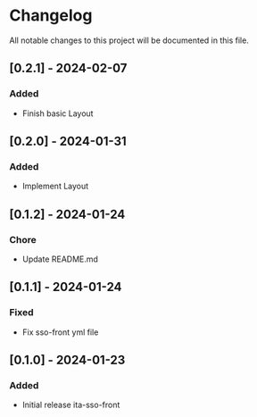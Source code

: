 # Changelog

All notable changes to this project will be documented in this file.

## [0.2.1] - 2024-02-07

### Added

- Finish basic Layout

## [0.2.0] - 2024-01-31

### Added

- Implement Layout

## [0.1.2] - 2024-01-24

### Chore

- Update README.md

## [0.1.1] - 2024-01-24

### Fixed

- Fix sso-front yml file

## [0.1.0] - 2024-01-23

### Added

- Initial release ita-sso-front
